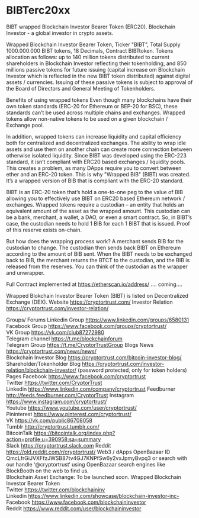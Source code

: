# BIBTerc20xx
BIBT wrapped Blockchain Investor Bearer Token (ERC20). Blockchain Investor - a global investor in crypto assets.

Wrapped Blockchain Investor Bearer Token, Ticker "BIBT", Total Supply 1000.000.000 BIBT tokens, 18 Decimals, Contract BIBTtoken. Tokens allocation as follows: up to 140 million tokens distributed to current shareholders in Blockchain Investor reflecting their tokenholding, and 850 millions passive tokens for future issuing (capital increase om Blockchain Investor which is reflected in the new BIBT token distributed) against digital assets / currencies. Issuing of these passive tokens is subject to approval of the Board of Directors and General Meeting of Tokenholders. 

Benefits of using wrapped tokens Even though many blockchains have their own token standards (ERC-20 for Ethereum or BEP-20 for BSC), these standards can’t be used across multiple chains and exchanges. Wrapped tokens allow non-native tokens to be used on a given blockchain / Exchange pool. 

In addition, wrapped tokens can increase liquidity and capital efficiency both for centralized and decentralized exchanges. The ability to wrap idle assets and use them on another chain can create more connection between otherwise isolated liquidity. Since BIBT was developed using the ERC-223 standard, it isn’t compliant with ERC20 based exchanges / liquidity pools. This creates a problem, as many DApps require you to convert between ether and an ERC-20 token. This is why "Wrapped BIB" (BIBT) was created. It’s a wrapped version of BIB that is compliant with the ERC-20 standard. 

BIBT is an ERC-20 token that’s hold a one-to-one peg to the value of BIB allowing you to effectively use BIBT on ERC20 based Ethereum network / exchanges. Wrapped tokens require a custodian – an entity that holds an equivalent amount of the asset as the wrapped amount. This custodian can be a bank, merchant, a wallet, a DAO, or even a smart contract. So, in BIBT’s case, the custodian needs to hold 1 BIB for each 1 BIBT that is issued. Proof of this reserve exists on-chain. 

But how does the wrapping process work? A merchant sends BIB for the custodian to change. The custodian then sends back BIBT on Ethereum according to the amount of BIB sent. When the BIBT needs to be exchanged back to BIB, the merchant returns the BTCT to the custodian, and the BIB is released from the reserves. You can think of the custodian as the wrapper and unwrapper. 

Full Contract implemented at https://etherscan.io/address/ .... coming.... 

Wrapped Blokchain Investor Bearer Token (BIBT) is listed on Decentralized Exchange (DEX). Website https://cryptortrust.com/ Investor Relation https://cryptortrust.com/investor-relation/  

Groups/ Forums
Linkedin Group https://www.linkedin.com/groups/6580131  
Facebook Group https://www.facebook.com/groups/cryptortrust/  
VK Group https://vk.com/club87272980  
Telegram channel https://t.me/blockchainforum  
Telegram Group https://t.me/CryptorTrustGroup
Blogs News https://cryptortrust.com/news/news/  
Blockchain Investor Blog https://cryptortrust.com/bitcoin-investor-blog/  
Shareholder/Tokenholder Blog https://cryptortrust.com/investor-relation/blockchain-investor/ (password protected, only for token holders)
Pages Facebook https://www.facebook.com/cryptortrust  
Twitter https://twitter.com/CryptorTrust  
Linkedin https://www.linkedin.com/company/cryptortrust 
Feedburner http://feeds.feedburner.com/CryptorTrust 
Instagram https://www.instagram.com/cryptortrust/  
Youtube https://www.youtube.com/user/cryptortrust/  
Pininterest https://www.pinterest.com/cryptortrust/  
VK https://vk.com/public86708058  
Tumblr http://cryptortrust.tumblr.com/  
BitcoinTalk https://bitcointalk.org/index.php?action=profile;u=390958;sa=summary  
Slack https://cryptortrust.slack.com Reddit https://old.reddit.com/r/cryptortrust/
Web3 / dApps OpenBazaar ID QmcLfrGiJVXFfzJWSB87tv4GJ7KNPfSw6y2vxJpmyBvpq3 or search with our handle ‘@cryptortrust‘ using OpenBazaar search engines like BlockBooth on the web to find us.   
Blockchain Asset Exchange: To be launched soon.
Wrapped Blockchain Investor Bearer Token  
Twitter https://twitter.com/blockchaininv  
Linkedin https://www.linkedin.com/showcase/blockchain-investor-inc-  
Facebook https://www.facebook.com/blockchaininvestor  
Reddit https://www.reddit.com/user/blockchaininvestor

